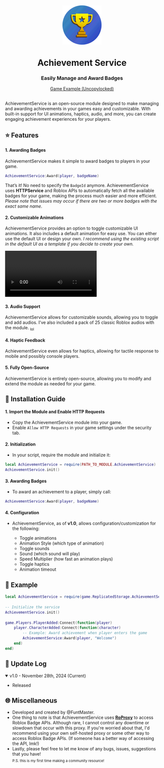 <div align="center">

![](https://github.com/funtmaster/AchievementService/blob/3abaf995c03c670bdd45e2a9a4ede302532adbd4/Logo.png)

</div>

<div align="center"><h1>Achievement Service</h1></div>
<div align="center"><h3>Easily Manage and Award Badges</h3></div>
<div align="center"><a href="https://www.roblox.com/games/127054146251804/AchievementService">Game Example (Uncopylocked)</a></div>

<br>AchievementService is an open-source module designed to make managing and awarding achievements in your games easy and customizable. With built-in support for UI animations, haptics, audio, and more, you can create engaging achievement experiences for your players.

<h2>⭐ Features</h2>

<h4> 1. Awarding Badges</h4>
AchievementService makes it simple to award badges to players in your game.

```lua
AchievementService:Award(player, badgeName)
```
That’s it! No need to specify the `BadgeId` anymore. AchievementService uses **HTTPService** and Roblox APIs to automatically fetch all the available badges for your game, making the process much easier and more efficient. *Please note that issues may occur if there are two or more badges with the exact same name.*


<h4> 2. Customizable Animations</h4>
AchievementService provides an option to toggle customizable UI animations. It also includes a default animation for easy use. You can either use the default UI or design your own. <i>I recommend using the existing script in the default UI as a template if you decide to create your own.</i>

![](https://github.com/funtmaster/AchievementService/blob/2efe12046beb4afb46980db811b31e24255d179b/Animation.mov)

<h4> 3. Audio Support</h4>
AchievementService allows for customizable sounds, allowing you to toggle and add audios. I've also included a pack of 25 classic Roblox audios with the module. <sub>lol</sub>

<h4> 4. Haptic Feedback</h4>
AchievementService even allows for haptics, allowing for tactile response to mobile and possibly console players.

<h4> 5. Fully Open-Source</h4>
AchievementService is entirely open-source, allowing you to modify and extend the module as needed for your game.

<h2>🔨 Installation Guide</h2>
<h4>1. Import the Module and Enable HTTP Requests</h4>

* Copy the AchievementService module into your game.
* Enable `Allow HTTP Requests` in your game settings under the security tab.

<h4>2. Initialization</h4>

* In your script, require the module and initialize it:
```lua
local AchievementService = require(PATH_TO_MODULE.AchievementService)
AchievementService.init()
```

<h4>3. Awarding Badges</h4>

* To award an achievement to a player, simply call:
```lua
AchievementService:Award(player, badgeName)
```

<h4>4. Configuration</h4>

* AchievementService, as of **v1.0**, allows configuration/customization for the following:

  * Toggle animations
   * Animation Style (which type of animation)
   * Toggle sounds
  * Sound (which sound will play)
  * Speed Multiplier (how fast an animation plays)
  * Toggle haptics
  * Animation timeout

<h2>🧠 Example</h2>

```lua
local AchievementService = require(game.ReplicatedStorage.AchievementService)

-- Initialize the service
AchievementService.init()

game.Players.PlayerAdded:Connect(function(player)
    player.CharacterAdded:Connect(function(character)
        -- Example: Award achievement when player enters the game
        AchievementService:Award(player, "Welcome")
    end)
end)
```

<h2>📜 Update Log</h2>


<details open>
<summary>v1.0 - November 28th, 2024 (Current)</summary>

  * Released
</details>

<h2>🌐 Miscellaneous</h2>

* Developed and created by @FuntMaster.
* One thing to note is that AchievementService uses **[RoProxy](https://devforum.roblox.com/t/roproxycom-a-free-rotating-proxy-for-roblox-apis/1508367)** to access Roblox Badge APIs. Although rare, I cannot control any downtime or slowdown that occur with this proxy. If you're worried about that, I'd recommend using your own self-hosted proxy or some other way to access Roblox Badge APIs. (If someone has a better way of accessing the API, lmk!)
* Lastly, please feel free to let me know of any bugs, issues, suggestions that you have!
<br><sub>P.S. this is my first time making a community resource!</sub>
